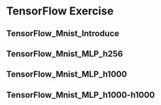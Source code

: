 # TensorFlow Exercise
## TensorFlow_Mnist_Introduce

## TensorFlow_Mnist_MLP_h256

## TensorFlow_Mnist_MLP_h1000

## TensorFlow_Mnist_MLP_h1000-h1000
